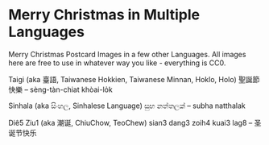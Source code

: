# Merry Christmas in Multiple Languages
Merry Christmas Postcard Images in a few other Languages.
All images here are free to use in whatever way you like - everything is CC0.

Taigi (aka 臺語, Taiwanese Hokkien, Taiwanese Minnan, Hoklo, Holo)
聖誕節快樂 – sèng-tàn-chiat khòai-lo̍k

Sinhala (aka සිංහල, Sinhalese Language)
සුභ නත්තලක් – subha natthalak

Diê5 Ziu1 (aka 潮诞, ChiuChow, TeoChew)
sian3 dang3 zoih4 kuai3 lag8 – 圣诞节快乐
